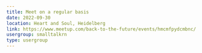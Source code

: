 ```yaml
---
title: Meet on a regular basis
date: 2022-09-30
location: Heart and Soul, Heidelberg
link: https://www.meetup.com/back-to-the-future/events/hmcmfpydcmbnc/
usergroup: smalltalkrn
type: usergroup
---
```

